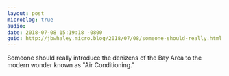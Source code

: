 ```yaml
---
layout: post
microblog: true
audio: 
date: 2018-07-08 15:19:18 -0800
guid: http://jbwhaley.micro.blog/2018/07/08/someone-should-really.html
---
```

Someone should really introduce the denizens of the Bay Area to the modern wonder known as "Air Conditioning."
